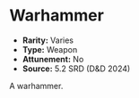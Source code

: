 # Warhammer

- **Rarity:** Varies
- **Type:** Weapon
- **Attunement:** No
- **Source:** 5.2 SRD (D&D 2024)

A warhammer.
